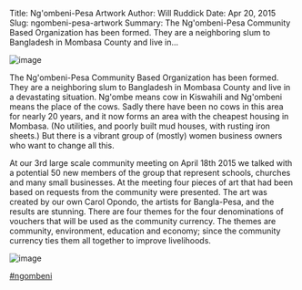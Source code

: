 Title: Ng'ombeni-Pesa Artwork
Author: Will Ruddick
Date: Apr 20, 2015
Slug: ngombeni-pesa-artwork
Summary: The Ng'ombeni-Pesa Community Based Organization has been formed.
They are a neighboring slum to Bangladesh in Mombasa County and live
in...

![image](images/blog/ngombeni-pesa-artwork1.webp)

The Ng'ombeni-Pesa Community Based Organization has been formed. They
are a neighboring slum to Bangladesh in Mombasa County and live in a
devastating situation. Ng'ombe means cow in Kiswahili and Ng'ombeni
means the place of the cows. Sadly there have been no cows in this area
for nearly 20 years, and it now forms an area with the cheapest housing
in Mombasa. (No utilities, and poorly built mud houses, with rusting
iron sheets.) But there is a vibrant group of (mostly) women business
owners who want to change all this.

At our 3rd large scale community meeting on April 18th 2015 we talked
with a potential 50 new members of the group that represent schools,
churches and many small businesses. At the meeting four pieces of art
that had been based on requests from the community were presented. The
art was created by our own Carol Opondo, the artists for Bangla-Pesa,
and the results are stunning. There are four themes for the four
denominations of vouchers that will be used as the community currency.
The themes are community, environment, education and economy; since the
community currency ties them all together to improve livelihoods.

![image](images/blog/ngombeni-pesa-artwork41.webp)

[#ngombeni](https://www.grassrootseconomics.org/blog/hashtags/ngombeni)
